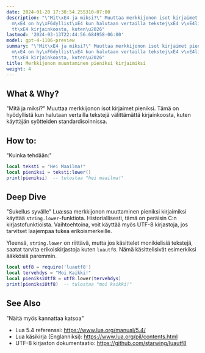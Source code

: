 ```yaml
---
date: 2024-01-20 17:38:54.255310-07:00
description: "\"Mit\xE4 ja miksi?\" Muuttaa merkkijonon isot kirjaimet pieniksi. T\xE4\
  m\xE4 on hy\xF6dyllist\xE4 kun halutaan vertailla tekstej\xE4 v\xE4litt\xE4m\xE4\
  tt\xE4 kirjainkoosta, kuten\u2026"
lastmod: '2024-03-13T22:44:56.684958-06:00'
model: gpt-4-1106-preview
summary: "\"Mit\xE4 ja miksi?\" Muuttaa merkkijonon isot kirjaimet pieniksi. T\xE4\
  m\xE4 on hy\xF6dyllist\xE4 kun halutaan vertailla tekstej\xE4 v\xE4litt\xE4m\xE4\
  tt\xE4 kirjainkoosta, kuten\u2026"
title: Merkkijonon muuntaminen pieniksi kirjaimiksi
weight: 4
---
```


## What & Why?
"Mitä ja miksi?"
Muuttaa merkkijonon isot kirjaimet pieniksi. Tämä on hyödyllistä kun halutaan vertailla tekstejä välittämättä kirjainkoosta, kuten käyttäjän syötteiden standardisoinnissa.

## How to:
"Kuinka tehdään:"
```Lua
local teksti = "Hei Maailma!"
local pieniksi = teksti:lower()
print(pieniksi)  -- tulostaa "hei maailma!"
```
## Deep Dive
"Sukellus syvälle"
Lua:ssa merkkijonon muuttaminen pieniksi kirjaimiksi käyttää `string.lower`-funktiota. Historiallisesti, tämä on peräisin C:n kirjastofunktioista. Vaihtoehtoina, voit käyttää myös UTF-8 kirjastoja, jos tarvitset laajempaa tukea erikoismerkeille.

Yleensä, `string.lower` on riittävä, mutta jos käsittelet monikielisiä tekstejä, saatat tarvita erikoiskirjastoja kuten `luautf8`. Nämä käsittelisivät esimerkiksi ääkkösiä paremmin.

```Lua
local utf8 = require('luautf8')
local tervehdys = "Moi Kaikki!"
local pieniksiUtf8 = utf8.lower(tervehdys)
print(pieniksiUtf8)  -- tulostaa "moi kaikki!"
```

## See Also
"Näitä myös kannattaa katsoa"
- Lua 5.4 referenssi: https://www.lua.org/manual/5.4/
- Lua käsikirja (Englanniksi): https://www.lua.org/pil/contents.html
- UTF-8 kirjaston dokumentaatio: https://github.com/starwing/luautf8
